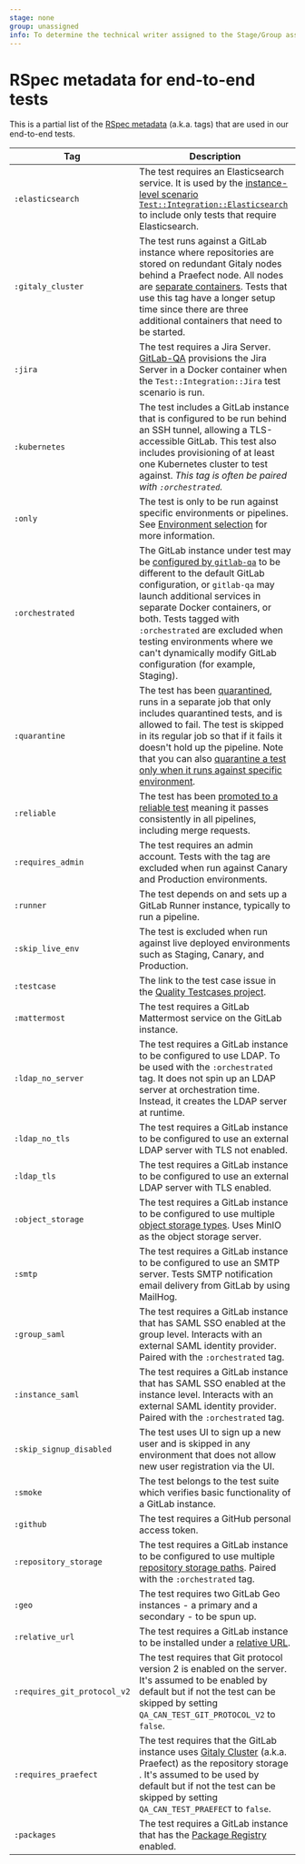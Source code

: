 ```yaml
---
stage: none
group: unassigned
info: To determine the technical writer assigned to the Stage/Group associated with this page, see https://about.gitlab.com/handbook/engineering/ux/technical-writing/#assignments
---
```


# RSpec metadata for end-to-end tests

This is a partial list of the [RSpec metadata](https://relishapp.com/rspec/rspec-core/docs/metadata/user-defined-metadata)
(a.k.a. tags) that are used in our end-to-end tests.

<!-- Please keep the tags in alphabetical order -->

| Tag | Description |
|-----|-------------|
| `:elasticsearch`  | The test requires an Elasticsearch service. It is used by the [instance-level scenario](https://gitlab.com/gitlab-org/gitlab-qa#definitions) [`Test::Integration::Elasticsearch`](https://gitlab.com/gitlab-org/gitlab/-/blob/72b62b51bdf513e2936301cb6c7c91ec27c35b4d/qa/qa/ee/scenario/test/integration/elasticsearch.rb) to include only tests that require Elasticsearch. |
| `:gitaly_cluster` | The test runs against a GitLab instance where repositories are stored on redundant Gitaly nodes behind a Praefect node. All nodes are [separate containers](../../../administration/gitaly/praefect.md#requirements-for-configuring-a-gitaly-cluster). Tests that use this tag have a longer setup time since there are three additional containers that need to be started. |
| `:jira`           | The test requires a Jira Server. [GitLab-QA](https://gitlab.com/gitlab-org/gitlab-qa) provisions the Jira Server in a Docker container when the `Test::Integration::Jira` test scenario is run.
| `:kubernetes`     | The test includes a GitLab instance that is configured to be run behind an SSH tunnel, allowing a TLS-accessible GitLab. This test also includes provisioning of at least one Kubernetes cluster to test against. _This tag is often be paired with `:orchestrated`._ |
| `:only`           | The test is only to be run against specific environments or pipelines. See [Environment selection](environment_selection.md) for more information. |
| `:orchestrated`   | The GitLab instance under test may be [configured by `gitlab-qa`](https://gitlab.com/gitlab-org/gitlab-qa/-/blob/master/docs/what_tests_can_be_run.md#orchestrated-tests) to be different to the default GitLab configuration, or `gitlab-qa` may launch additional services in separate Docker containers, or both. Tests tagged with `:orchestrated` are excluded when testing environments where we can't dynamically modify GitLab configuration (for example, Staging). |
| `:quarantine`     | The test has been [quarantined](https://about.gitlab.com/handbook/engineering/quality/guidelines/debugging-qa-test-failures/#quarantining-tests), runs in a separate job that only includes quarantined tests, and is allowed to fail. The test is skipped in its regular job so that if it fails it doesn't hold up the pipeline. Note that you can also [quarantine a test only when it runs against specific environment](environment_selection.md#quarantining-a-test-for-a-specific-environment). |
| `:reliable`       | The test has been [promoted to a reliable test](https://about.gitlab.com/handbook/engineering/quality/guidelines/reliable-tests/#promoting-an-existing-test-to-reliable) meaning it passes consistently in all pipelines, including merge requests. |
| `:requires_admin` | The test requires an admin account. Tests with the tag are excluded when run against Canary and Production environments. |
| `:runner`         | The test depends on and sets up a GitLab Runner instance, typically to run a pipeline. |
| `:skip_live_env`  | The test is excluded when run against live deployed environments such as Staging, Canary, and Production. |
| `:testcase`       | The link to the test case issue in the [Quality Testcases project](https://gitlab.com/gitlab-org/quality/testcases/). |
| `:mattermost`     | The test requires a GitLab Mattermost service on the GitLab instance. |
| `:ldap_no_server` | The test requires a GitLab instance to be configured to use LDAP. To be used with the `:orchestrated` tag. It does not spin up an LDAP server at orchestration time. Instead, it creates the LDAP server at runtime. |
| `:ldap_no_tls`    | The test requires a GitLab instance to be configured to use an external LDAP server with TLS not enabled. |
| `:ldap_tls`       | The test requires a GitLab instance to be configured to use an external LDAP server with TLS enabled. |
| `:object_storage` | The test requires a GitLab instance to be configured to use multiple [object storage types](../../../administration/object_storage.md). Uses MinIO as the object storage server. |
| `:smtp`           | The test requires a GitLab instance to be configured to use an SMTP server. Tests SMTP notification email delivery from GitLab by using MailHog. |
| `:group_saml`     | The test requires a GitLab instance that has SAML SSO enabled at the group level. Interacts with an external SAML identity provider. Paired with the `:orchestrated` tag. |
| `:instance_saml`  | The test requires a GitLab instance that has SAML SSO enabled at the instance level. Interacts with an external SAML identity provider. Paired with the `:orchestrated` tag. |
| `:skip_signup_disabled` | The test uses UI to sign up a new user and is skipped in any environment that does not allow new user registration via the UI. |
| `:smoke`          | The test belongs to the test suite which verifies basic functionality of a GitLab instance.|
| `:github`         | The test requires a GitHub personal access token. |
| `:repository_storage` |  The test requires a GitLab instance to be configured to use multiple [repository storage paths](../../../administration/repository_storage_paths.md). Paired with the `:orchestrated` tag. |
| `:geo`            | The test requires two GitLab Geo instances - a primary and a secondary - to be spun up. |
| `:relative_url`   | The test requires a GitLab instance to be installed under a [relative URL](../../../install/relative_url.md). |
| `:requires_git_protocol_v2`   | The test requires that Git protocol version 2 is enabled on the server. It's assumed to be enabled by default but if not the test can be skipped by setting `QA_CAN_TEST_GIT_PROTOCOL_V2` to `false`. |
| `:requires_praefect`   | The test requires that the GitLab instance uses [Gitaly Cluster](../../../administration/gitaly/praefect.md) (a.k.a. Praefect) as the repository storage . It's assumed to be used by default but if not the test can be skipped by setting `QA_CAN_TEST_PRAEFECT` to `false`. |
| `:packages`       | The test requires a GitLab instance that has the [Package Registry](../../../administration/packages/#gitlab-package-registry-administration) enabled. |
